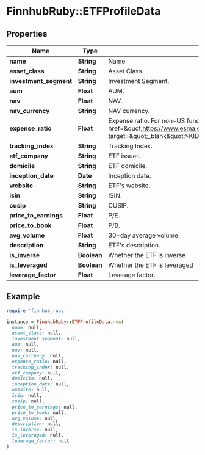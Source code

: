 # FinnhubRuby::ETFProfileData

## Properties

| Name | Type | Description | Notes |
| ---- | ---- | ----------- | ----- |
| **name** | **String** | Name | [optional] |
| **asset_class** | **String** | Asset Class. | [optional] |
| **investment_segment** | **String** | Investment Segment. | [optional] |
| **aum** | **Float** | AUM. | [optional] |
| **nav** | **Float** | NAV. | [optional] |
| **nav_currency** | **String** | NAV currency. | [optional] |
| **expense_ratio** | **Float** | Expense ratio. For non-US funds, this is the &lt;a href&#x3D;\&quot;https://www.esma.europa.eu/sites/default/files/library/2015/11/09_1028_final_kid_ongoing_charges_methodology_for_publication_u_2_.pdf\&quot; target&#x3D;\&quot;_blank\&quot;&gt;KID ongoing charges&lt;a/&gt;. | [optional] |
| **tracking_index** | **String** | Tracking Index. | [optional] |
| **etf_company** | **String** | ETF issuer. | [optional] |
| **domicile** | **String** | ETF domicile. | [optional] |
| **inception_date** | **Date** | Inception date. | [optional] |
| **website** | **String** | ETF&#39;s website. | [optional] |
| **isin** | **String** | ISIN. | [optional] |
| **cusip** | **String** | CUSIP. | [optional] |
| **price_to_earnings** | **Float** | P/E. | [optional] |
| **price_to_book** | **Float** | P/B. | [optional] |
| **avg_volume** | **Float** | 30-day average volume. | [optional] |
| **description** | **String** | ETF&#39;s description. | [optional] |
| **is_inverse** | **Boolean** | Whether the ETF is inverse | [optional] |
| **is_leveraged** | **Boolean** | Whether the ETF is leveraged | [optional] |
| **leverage_factor** | **Float** | Leverage factor. | [optional] |

## Example

```ruby
require 'finnhub_ruby'

instance = FinnhubRuby::ETFProfileData.new(
  name: null,
  asset_class: null,
  investment_segment: null,
  aum: null,
  nav: null,
  nav_currency: null,
  expense_ratio: null,
  tracking_index: null,
  etf_company: null,
  domicile: null,
  inception_date: null,
  website: null,
  isin: null,
  cusip: null,
  price_to_earnings: null,
  price_to_book: null,
  avg_volume: null,
  description: null,
  is_inverse: null,
  is_leveraged: null,
  leverage_factor: null
)
```

